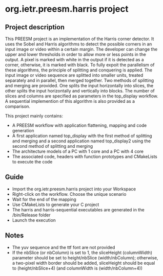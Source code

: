 # org.ietr.preesm.harris project
## Project description 

This PREESM project is an implementation of the Harris corner detector. It uses the Sobel and Harris algorithms to detect the possible corners in an input image or video within a certain margin. The developer can change the upper and lower thresholds in order to allow more or less points in the output. A pixel is marked with white in the output if it is detected as a corner, otherwise, it is marked with black. To fully expoit the parallelism of these algorithms, the principle of splitting and conquering is applied. The input image or video sequence are splitted into smaller units, treated separately and in parallel, then merged together. Two methods of splitting and merging are provided. One splits the input horizontally into slices, the other splits the input horizontally and vertically into blocks. The number of slices and columns are specified as parameters in the top_display workflow. A sequential implemention of this algorithm is also provided as a comparison.

This project mainly contains:

* A PREESM workflow with application flattening, mapping and code generation
* A first application named top_display with the first method of splitting and merging and a second application named top_display2 using the second method of splitting and merging
* The architecture models of a PC with 1 core and a PC with 4 core
* The associated code, headers with function prototypes and CMakeLists to execute the code

## Guide

* Import the org.ietr.preesm.harris project into your Workspace
* Right-click on the workflow. Choose the unique scenario
* Wait for the end of the mapping
* Use CMakeLists to generate your C project
* The harris and harris-sequential executables are generated in the /bin/Release folder
* Launch the execution

## Notes
* The yuv sequence and the ttf font are not provided
* If the nbSlice (or nbColumn) is set to 1, the sliceHeight (columnWidth) parameter should be set to height/nbSlice (width/nbColumn); otherwise, a two-pixel width border should be added, sliceHeight should be equal to (height/nbSlice+4) (and columnWidth is (width/nbColumn+4))